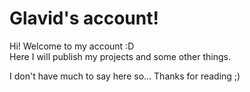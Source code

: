 # Glavid's account!

Hi! Welcome to my account :D<br>
Here I will publish my projects and some other things.<br>

I don't have much to say here so... Thanks for reading ;)
